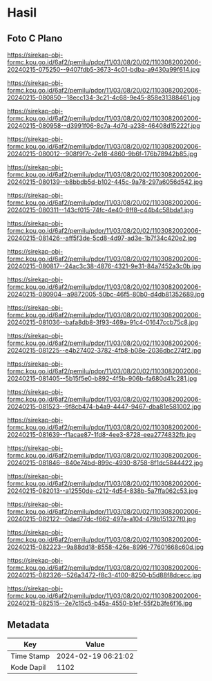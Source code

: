 # Hasil

## Foto C Plano

https://sirekap-obj-formc.kpu.go.id/6af2/pemilu/pdpr/11/03/08/20/02/1103082002006-20240215-075250--9407fdb5-3673-4c01-bdba-a9430a99f614.jpg

https://sirekap-obj-formc.kpu.go.id/6af2/pemilu/pdpr/11/03/08/20/02/1103082002006-20240215-080850--18ecc134-3c21-4c68-9e45-858e31388461.jpg

https://sirekap-obj-formc.kpu.go.id/6af2/pemilu/pdpr/11/03/08/20/02/1103082002006-20240215-080958--d3991f06-8c7a-4d7d-a238-46408d15222f.jpg

https://sirekap-obj-formc.kpu.go.id/6af2/pemilu/pdpr/11/03/08/20/02/1103082002006-20240215-080012--908f9f7c-2e18-4860-9b6f-176b78942b85.jpg

https://sirekap-obj-formc.kpu.go.id/6af2/pemilu/pdpr/11/03/08/20/02/1103082002006-20240215-080139--b8bbdb5d-b102-445c-9a78-297a6056d542.jpg

https://sirekap-obj-formc.kpu.go.id/6af2/pemilu/pdpr/11/03/08/20/02/1103082002006-20240215-080311--143cf015-74fc-4e40-8ff8-c44b4c58bda1.jpg

https://sirekap-obj-formc.kpu.go.id/6af2/pemilu/pdpr/11/03/08/20/02/1103082002006-20240215-081426--aff5f3de-5cd8-4d97-ad3e-1b7f34c420e2.jpg

https://sirekap-obj-formc.kpu.go.id/6af2/pemilu/pdpr/11/03/08/20/02/1103082002006-20240215-080817--24ac3c38-4876-4321-9e31-84a7452a3c0b.jpg

https://sirekap-obj-formc.kpu.go.id/6af2/pemilu/pdpr/11/03/08/20/02/1103082002006-20240215-080904--a9872005-50bc-46f5-80b0-d4db81352689.jpg

https://sirekap-obj-formc.kpu.go.id/6af2/pemilu/pdpr/11/03/08/20/02/1103082002006-20240215-081036--bafa8db8-3f93-469a-91c4-01647ccb75c8.jpg

https://sirekap-obj-formc.kpu.go.id/6af2/pemilu/pdpr/11/03/08/20/02/1103082002006-20240215-081225--e4b27402-3782-4fb8-b08e-2036dbc274f2.jpg

https://sirekap-obj-formc.kpu.go.id/6af2/pemilu/pdpr/11/03/08/20/02/1103082002006-20240215-081405--5b15f5e0-b892-4f5b-906b-fa680d41c281.jpg

https://sirekap-obj-formc.kpu.go.id/6af2/pemilu/pdpr/11/03/08/20/02/1103082002006-20240215-081523--9f8cb474-b4a9-4447-9467-dba81e581002.jpg

https://sirekap-obj-formc.kpu.go.id/6af2/pemilu/pdpr/11/03/08/20/02/1103082002006-20240215-081639--f1acae87-1fd8-4ee3-8728-eea2774832fb.jpg

https://sirekap-obj-formc.kpu.go.id/6af2/pemilu/pdpr/11/03/08/20/02/1103082002006-20240215-081846--840e74bd-899c-4930-8758-8f1dc5844422.jpg

https://sirekap-obj-formc.kpu.go.id/6af2/pemilu/pdpr/11/03/08/20/02/1103082002006-20240215-082013--a12550de-c212-4d54-838b-5a7ffa062c53.jpg

https://sirekap-obj-formc.kpu.go.id/6af2/pemilu/pdpr/11/03/08/20/02/1103082002006-20240215-082122--0dad77dc-f662-497a-a104-479b151327f0.jpg

https://sirekap-obj-formc.kpu.go.id/6af2/pemilu/pdpr/11/03/08/20/02/1103082002006-20240215-082223--9a88dd18-8558-426e-8996-77601668c60d.jpg

https://sirekap-obj-formc.kpu.go.id/6af2/pemilu/pdpr/11/03/08/20/02/1103082002006-20240215-082326--526a3472-f8c3-4100-8250-b5d88f8dcecc.jpg

https://sirekap-obj-formc.kpu.go.id/6af2/pemilu/pdpr/11/03/08/20/02/1103082002006-20240215-082515--2e7c15c5-b45a-4550-b1ef-55f2b3fe6f16.jpg


## Metadata

| Key        | Value               |
| ---------- | ------------------- |
| Time Stamp | 2024-02-19 06:21:02 |
| Kode Dapil | 1102                |



